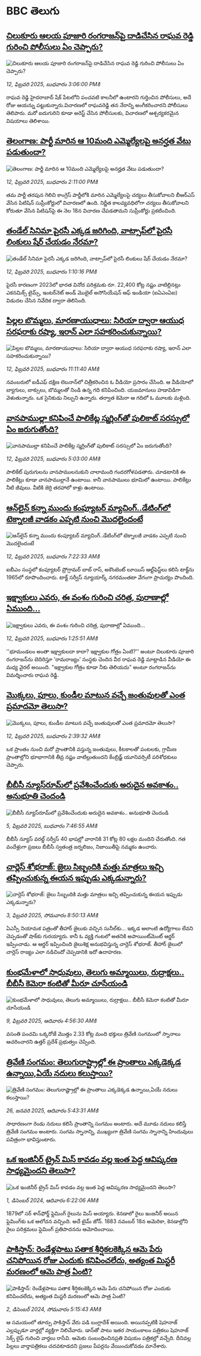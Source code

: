 # BBC తెలుగు## [చిలుకూరు ఆలయ పూజారి రంగరాజన్‌పై దాడిచేసిన  రాఘవ రెడ్డి  గురించి పోలీసులు ఏం చెప్పారు?](https://www.bbc.com/telugu/articles/ce8j7qzpnzmo?at_campaign=githubrss)![చిలుకూరు ఆలయ పూజారి రంగరాజన్‌పై దాడిచేసిన  రాఘవ రెడ్డి  గురించి పోలీసులు ఏం చెప్పారు?](https://ichef.bbci.co.uk/ace/standard/240/cpsprodpb/3343/live/63187130-e926-11ef-a319-fb4e7360c4ec.jpg)_12, ఫిబ్రవరి 2025, బుధవారం 3:06:00 PMకి_రాఘవ రెడ్డి హైదరాబాద్ షేక్ పేటలోని పంచవటి కాలనీలో ఉంటారని గుర్తించిన పోలీసులు, అదే రోజు ఆయన్ను పట్టుకున్నారు.విచారణలో రాఘవరెడ్డి తన నేరాన్ని అంగీకరించారని పోలీసులు తెలిపారు. మరో ఐదుగురిని కూడా అరెస్ట్ చేసిన పోలీసులకు, విచారణలో ఆశ్చర్యకరమైన విషయాలు తెలిశాయి.## [తెలంగాణ: పార్టీ మారిన ఆ 10మంది ఎమ్మెల్యేలపై అనర్హత వేటు పడుతుందా?](https://www.bbc.com/telugu/articles/c4gx5rdl2zeo?at_campaign=githubrss)![తెలంగాణ: పార్టీ మారిన ఆ 10మంది ఎమ్మెల్యేలపై అనర్హత వేటు పడుతుందా?](https://ichef.bbci.co.uk/ace/standard/240/cpsprodpb/da5d/live/45e0b980-e947-11ef-946b-256258d894c9.png)_12, ఫిబ్రవరి 2025, బుధవారం 2:11:00 PMకి_తమ పార్టీ తరపున గెలిచి కాంగ్రెస్ పార్టీలోకి మారిన ఎమ్మెల్యేలపై చర్యలు తీసుకోవాలని బీఆర్ఎస్ వేసిన పిటిషిన్‌ సుప్రీంకోర్టులో విచారణలో ఉంది. నిర్ణీత కాలవ్యవధిలోగా చర్యలు తీసుకోవాలని కోరుతూ వేసిన పిటిషన్‌పై ఈ నెల 18న విచారణ చేపడతామని సుప్రీంకోర్టు ప్రకటించింది.## [తండేల్ సినిమా పైరసీ ఎక్కడ జరిగింది,  వాట్సాప్‌లో పైరసీ లింకులు షేర్ చేయడం నేరమా? ](https://www.bbc.com/telugu/articles/cm27rlv1r1ko?at_campaign=githubrss)![తండేల్ సినిమా పైరసీ ఎక్కడ జరిగింది,  వాట్సాప్‌లో పైరసీ లింకులు షేర్ చేయడం నేరమా? ](https://ichef.bbci.co.uk/ace/standard/240/cpsprodpb/847d/live/08d3ed20-e940-11ef-b89e-fb81061a2358.jpg)_12, ఫిబ్రవరి 2025, బుధవారం 1:10:16 PMకి_పైరసీ కారణంగా 2023లో భారత వినోద పరిశ్రమకు రూ. 22,400 కోట్ల నష్టం వాటిల్లినట్లు ఎకనమిక్స్ టైమ్స్, ఇంటర్‌నెట్ అండ్ మొబైల్ అసోసియేషన్ ఆఫ్ ఇండియా (ఐఏఎంఏఐ) విడుదల చేసిన నివేదిక ద్వారా తెలిసింది.## [పిల్లల బొమ్మలు, మారణాయుధాలు: సిరియా ద్వారా ఆయుధ సరఫరాకు రష్యా, ఇరాన్ ఎలా సహకరించుకున్నాయి? ](https://www.bbc.com/telugu/articles/cyv4z674p2no?at_campaign=githubrss)![పిల్లల బొమ్మలు, మారణాయుధాలు: సిరియా ద్వారా ఆయుధ సరఫరాకు రష్యా, ఇరాన్ ఎలా సహకరించుకున్నాయి? ](https://ichef.bbci.co.uk/ace/standard/240/cpsprodpb/f63a/live/1bdfc4a0-e906-11ef-bd1b-d536627785f2.png)_12, ఫిబ్రవరి 2025, బుధవారం 11:11:40 AMకి_నవంబరులో ఐడీఎఫ్ దక్షిణ లెబనాన్‌లో చిత్రీకరించిన ఓ వీడియో ప్రసారం చేసింది. ఆ వీడియోలో బ్యాగులు, బాక్సులు, బొమ్మలతో నిండి ఉన్న గది కనిపించింది. యజమానులు హడావిడిగా వెళుతున్నారు. ఒక సైనికుడు నిల్చుని ఉన్నారు. తర్వాత కెమెరా ఆ గదిలో ఓ మూలకు మళ్లింది.## [వానపాముల్లా కనిపించే పాలికేట్ల స్మగ్లింగ్‌తో  పులికాట్ సరస్సులో ఏం జరుగుతోంది?](https://www.bbc.com/telugu/articles/cg5y9v3ezjlo?at_campaign=githubrss)![వానపాముల్లా కనిపించే పాలికేట్ల స్మగ్లింగ్‌తో  పులికాట్ సరస్సులో ఏం జరుగుతోంది?](https://ichef.bbci.co.uk/ace/standard/240/cpsprodpb/49ca/live/a1f38b30-e8fc-11ef-a819-277e390a7a08.png)_12, ఫిబ్రవరి 2025, బుధవారం 5:03:00 AMకి_పాలికేట్ పురుగులను వానపాములనుకుని చాలామంది గందరగోళపడతారు. చూడటానికి ఈ పాలికేట్లు కూడా వానపాముల్లానే ఉంటాయి. కానీ వానపాములు భూమిలో ఉంటాయి. పాలికేట్లు నీటి జీవులు. వీటికి జెర్రి తరహాలో కాళ్లు ఉంటాయి.## [ఆన్‌లైన్ కన్నా ముందు కంప్యూటర్ మ్యాచింగ్..డేటింగ్‌లో టెక్నాలజీ వాడకం ఎప్పటి నుంచి మొదలైందంటే](https://www.bbc.com/telugu/articles/cgrnv984ngwo?at_campaign=githubrss)![ఆన్‌లైన్ కన్నా ముందు కంప్యూటర్ మ్యాచింగ్..డేటింగ్‌లో టెక్నాలజీ వాడకం ఎప్పటి నుంచి మొదలైందంటే](https://ichef.bbci.co.uk/ace/standard/240/cpsprodpb/8643/live/26a88970-e911-11ef-bdbc-47ce167e574a.jpg)_12, ఫిబ్రవరి 2025, బుధవారం 7:22:33 AMకి_ఐబీఎం సంస్థలో  కంప్యూటర్ ప్రోగ్రామర్ బాబ్ రాస్, అకౌంటెంట్ లూయిస్ ఆల్ట్‌ఫెస్ట్‌లు కలిసి టాక్ట్‌ను 1965లో రూపొందించారు. టాక్ట్ సర్వీస్ న్యూయార్క్ నగరమంతటా వేగంగా  ప్రాచుర్యం పొందింది.## [ఇక్ష్వాకులు ఎవరు, ఈ వంశం గురించి చరిత్ర, పురాణాల్లో ఏముంది...](https://www.bbc.com/telugu/articles/cj91dmmz44po?at_campaign=githubrss)![ఇక్ష్వాకులు ఎవరు, ఈ వంశం గురించి చరిత్ర, పురాణాల్లో ఏముంది...](https://ichef.bbci.co.uk/ace/standard/240/cpsprodpb/8db7/live/0cc3ccf0-e8e8-11ef-b744-57c768179253.jpg)_12, ఫిబ్రవరి 2025, బుధవారం 1:25:51 AMకి_''భూమండలం అంతా ఇక్ష్వాకులదా కాదా? ఇక్ష్వాకుల గోత్రం ఏంటి?'' అంటూ చిలుకూరు పూజారి రంగరాజన్‌ను బెదిరిస్తూ 'రామరాజ్యం' సంస్థకు చెందిన వీర రాఘవ రెడ్డి మాట్లాడిన వీడియో ఈ మధ్య వైరల్ అయింది. "ఇక్ష్వాకుల గోత్రం కూడా నీకు తెలియదు" అంటూ రంగరాజన్‌ను విమర్శించారు రాఘవ రెడ్డి.## [మొక్కలు, పూలు, కుండీల మాటున వచ్చే జంతువులతో ఎంత ప్రమాదమో తెలుసా?](https://www.bbc.com/telugu/articles/ce8yyg1z2v6o?at_campaign=githubrss)![మొక్కలు, పూలు, కుండీల మాటున వచ్చే జంతువులతో ఎంత ప్రమాదమో తెలుసా?](https://ichef.bbci.co.uk/ace/standard/240/cpsprodpb/9dd3/live/f7fcc4b0-d498-11ef-9fd6-0be88a764111.jpg)_12, ఫిబ్రవరి 2025, బుధవారం 2:39:32 AMకి_ఒక ప్రాంతం నుంచి మరో ప్రాంతానికి వస్తున్న జంతువులు, కీటకాలతో పంటలకు, గ్రామీణ ప్రాంతాల్లోని భూభాగానికి తీవ్ర నష్టం వాటిల్లుతుందని కేంబ్రిడ్జ్  యూనివర్సిటీ పరిశోధకులు చెప్పారు.## [బీబీసీ న్యూస్‌రూమ్‌‌లో ప్రవేశించేందుకు అరుదైన అవకాశం.. అనుభూతి చెందండి](https://www.bbc.com/telugu/articles/cn4x9r7ndzwo?at_campaign=githubrss)![బీబీసీ న్యూస్‌రూమ్‌‌లో ప్రవేశించేందుకు అరుదైన అవకాశం.. అనుభూతి చెందండి](https://ichef.bbci.co.uk/ace/standard/240/cpsprodpb/8c29/live/a39c2f00-d23b-11ef-94cb-5f844ceb9e30.png)_5, ఫిబ్రవరి 2025, బుధవారం 7:46:55 AMకి_బీబీసీ న్యూస్ వరల్డ్ సర్వీస్ 40 భాషల్లో వారానికి 31 కోట్ల 80 లక్షల మందిని చేరుతోంది. 
గత వందేళ్లుగా ప్రజలు బీబీసీ స్వతంత్ర జర్నలిజం, నిజాయితీపై నమ్మకం ఉంచారు.## [చార్లెస్ శోభరాజ్: జైలు సిబ్బందికి మత్తు మాత్రలు ఇచ్చి తప్పించుకున్న ఈయన ఇప్పుడు ఎక్కడున్నారు? ](https://www.bbc.com/telugu/articles/clyn5959g6go?at_campaign=githubrss)![చార్లెస్ శోభరాజ్: జైలు సిబ్బందికి మత్తు మాత్రలు ఇచ్చి తప్పించుకున్న ఈయన ఇప్పుడు ఎక్కడున్నారు? ](https://ichef.bbci.co.uk/ace/standard/240/cpsprodpb/2d9f/live/3fc41810-e16f-11ef-bd1b-d536627785f2.jpg)_3, ఫిబ్రవరి 2025, సోమవారం 8:50:13 AMకి_ఏఎస్సీ నియామక పత్రంతో తీహార్ జైలుకు వచ్చిన సునీల్‌కు... ఇక్కడ అలాంటి ఉద్యోగాలు లేవని చెప్పడంతో షాక్‌కు గురయ్యారు. కానీ ఓ వ్యక్తి గంటలో అతనికి అపాయింట్‌మెంట్  ఆర్డర్ ఇప్పించాడు. ఆ ఆర్డర్ ఇప్పించింది జైలుశిక్ష అనుభవిస్తున్న చార్లెస్ శోభరాజ్. తీహార్ జైలులో చార్లెస్ రాజ్యం ఎలా నడిచిందో చెప్పడానికి ఇదో ఉదాహరణ.## [కుంభమేళాలో సాధువులు, తెలుగు అమ్మాయిలు, రుద్రాక్షలు.. బీబీసీ కెమెరా కంటితో మీరూ చూసేయండి](https://www.bbc.com/telugu/articles/c0jny6pw07jo?at_campaign=githubrss)![కుంభమేళాలో సాధువులు, తెలుగు అమ్మాయిలు, రుద్రాక్షలు.. బీబీసీ కెమెరా కంటితో మీరూ చూసేయండి](https://ichef.bbci.co.uk/ace/standard/240/cpsprodpb/19fa/live/b3a6ed10-e69d-11ef-a819-277e390a7a08.jpg)_9, ఫిబ్రవరి 2025, ఆదివారం 4:56:30 AMకి_వసంతి పంచమి ఒక్కరోజే మొత్తం 2.33 కోట్ల మంది భక్తులు త్రివేణి సంగమంలో స్నానాలు ఆచరించారని ఉత్తర్ ప్రదేశ్ ప్రభుత్వం చెప్పింది.## [త్రివేణి సంగమం: తెలుగురాష్ట్రాల్లో ఈ ప్రాంతాలు ఎక్కడెక్కడ ఉన్నాయి,ఏయే నదులు కలుస్తాయి? ](https://www.bbc.com/telugu/articles/cz7elrr17jeo?at_campaign=githubrss)![త్రివేణి సంగమం: తెలుగురాష్ట్రాల్లో ఈ ప్రాంతాలు ఎక్కడెక్కడ ఉన్నాయి,ఏయే నదులు కలుస్తాయి? ](https://ichef.bbci.co.uk/ace/standard/240/cpsprodpb/9dad/live/7f50e780-da42-11ef-a37f-eba91255dc3d.jpg)_26, జనవరి 2025, ఆదివారం 5:43:31 AMకి_సాధారణంగా రెండు నదులు కలిసే ప్రాంతాన్ని సంగమం అంటారు. అదే మూడు నదులు కలిస్తే త్రివేణి సంగమం అంటారు. సంగమ స్నానాన్ని, ముఖ్యంగా త్రివేణి సంగమ స్నానాన్ని హిందువులు పవిత్రంగా భావిస్తుంటారు.## [ఒక ఇంజినీర్ ట్రైన్ మిస్ కావడం వల్ల ఇంత పెద్ద ఆవిష్కరణ సాధ్యమైందని తెలుసా?](https://www.bbc.com/telugu/articles/c774y4mdrgdo?at_campaign=githubrss)![ఒక ఇంజినీర్ ట్రైన్ మిస్ కావడం వల్ల ఇంత పెద్ద ఆవిష్కరణ సాధ్యమైందని తెలుసా?](https://ichef.bbci.co.uk/ace/standard/240/cpsprodpb/d07c/live/d2f92490-ab19-11ef-8264-5f9791599833.jpg)_1, డిసెంబర్ 2024, ఆదివారం 6:22:06 AMకి_1879లో సర్ శాన్‌ఫోర్డ్ ఫ్లెమింగ్ రైలును మిస్ అయ్యారు. కెనడాలో రైలు ఇంజనీర్ అయిన ఫ్లెమింగ్‌కు ఒక ఆలోచన వచ్చింది. అదే టైమ్ జోన్‌. 
1883 నవంబర్ 18న అమెరికా, కెనడాల్లోని రైలు పరిశ్రమలు ఫ్లెమింగ్ ప్రతిపాదనను ఆమోదించాయి.## [పాకిస్తాన్: రెండేళ్లపాటు పతాక శీర్షికలకెక్కిన ఆమె పేరు  చనిపోయిన రోజు ఎందుకు కనిపించలేదు,  అత్యంత మిస్టరీ మరణంలో ఆమె పాత్ర ఏంటి? ](https://www.bbc.com/telugu/articles/c33dnv8l5yro?at_campaign=githubrss)![పాకిస్తాన్: రెండేళ్లపాటు పతాక శీర్షికలకెక్కిన ఆమె పేరు  చనిపోయిన రోజు ఎందుకు కనిపించలేదు,  అత్యంత మిస్టరీ మరణంలో ఆమె పాత్ర ఏంటి? ](https://ichef.bbci.co.uk/ace/standard/240/cpsprodpb/62a1/live/cea16000-aff7-11ef-bdf5-b7cb2fa86e10.png)_2, డిసెంబర్ 2024, సోమవారం 5:15:43 AMకి_ఆ సమయంలో తూర్పు పాకిస్తాన్ వేరు పడి బంగ్లాదేశ్ అయింది. అయినప్పటికీ షెహనాజ్ ఎల్లప్పుడూ వార్తల్లో వ్యక్తిగా నిలిచేవారు. డాన్‌తో పాటు ఇతర సాయంకాలం పత్రికలు షెహనాజ్ సెక్స్ లైఫ్ గురించి వార్తలు రాసేవి. ఆమెకు సంబంధించినప్రతి విషయం పత్రికల్లో వచ్చేది. దీనివల్ల పిల్లలు వార్తాపత్రికలు చదవకూడదని ప్రజలు పేపర్లను వేయించుకోవడం మానేశారు.